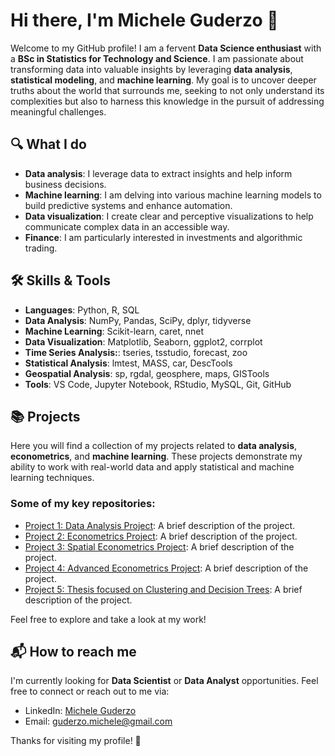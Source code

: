 # Hi there, I'm Michele Guderzo 👋

Welcome to my GitHub profile! I am a fervent **Data Science enthusiast** with a **BSc in Statistics for Technology and Science**. I am passionate about transforming data into valuable insights by leveraging **data analysis**, **statistical modeling**, and **machine learning**. My goal is to uncover deeper truths about the world that surrounds me, seeking to not only understand its complexities but also to harness this knowledge in the pursuit of addressing meaningful challenges.

## 🔍 What I do

- **Data analysis**: I leverage data to extract insights and help inform business decisions.
- **Machine learning**: I am delving into various machine learning models to build predictive systems and enhance automation.
- **Data visualization**: I create clear and perceptive visualizations to help communicate complex data in an accessible way.
- **Finance**: I am particularly interested in investments and algorithmic trading.

## 🛠️ Skills & Tools

- **Languages**: Python, R, SQL
- **Data Analysis**: NumPy, Pandas, SciPy, dplyr, tidyverse
- **Machine Learning**: Scikit-learn, caret, nnet
- **Data Visualization**: Matplotlib, Seaborn, ggplot2, corrplot
- **Time Series Analysis:**: tseries, tsstudio, forecast, zoo
- **Statistical Analysis**: lmtest, MASS, car, DescTools
- **Geospatial Analysis**: sp, rgdal, geosphere, maps, GISTools
- **Tools**: VS Code, Jupyter Notebook, RStudio, MySQL, Git, GitHub

## 📚 Projects

Here you will find a collection of my projects related to **data analysis**, **econometrics**, and **machine learning**. These projects demonstrate my ability to work with real-world data and apply statistical and machine learning techniques.

### Some of my key repositories:

- [Project 1: Data Analysis Project](link-to-project): A brief description of the project.
- [Project 2: Econometrics Project](link-to-project): A brief description of the project.
- [Project 3: Spatial Econometrics Project](link-to-project): A brief description of the project.
- [Project 4: Advanced Econometrics Project](link-to-project): A brief description of the project.
- [Project 5: Thesis focused on Clustering and Decision Trees](link-to-project): A brief description of the project.

Feel free to explore and take a look at my work!

## 📬 How to reach me

I'm currently looking for **Data Scientist** or **Data Analyst** opportunities. Feel free to connect or reach out to me via:

- LinkedIn: [Michele Guderzo](https://www.linkedin.com/in/micheleguderzo)
- Email: guderzo.michele@gmail.com

Thanks for visiting my profile! 🙌
